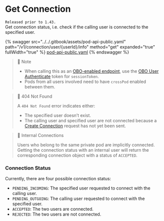 # Get Connection

`Released prior to 1.43.`\
Get connection status, i.e. check if the calling user is connected to the specified user.

{% swagger src="../../.gitbook/assets/pod-api-public.yaml" path="/v1/connection/user/{userId}/info" method="get" expanded="true" fullWidth="true" %}
[pod-api-public.yaml](../../.gitbook/assets/pod-api-public.yaml)
{% endswagger %}

> 📘 Note
>
> * When calling this as an [OBO-enabled endpoint](ref:obo-enabled-endpoints), use the [OBO User Authenticate](ref:obo-user-authenticate) token for `sessionToken`.
> * Pods from all users involved need to have `crossPod` enabled between them.

> 📘 404 Not Found
>
> A `404 Not Found` error indicates either:
>
> * The specified user doesn’t exist.
> * The calling user and specified user are not connected because a [Create Connection](ref:create-connection) request has not yet been sent.

> 📘 Internal Connections
>
> Users who belong to the same private pod are implicitly connected. Getting the connection status with an internal user will return the corresponding connection object with a status of `ACCEPTED`.

### Connection Status

Currently, there are four possible connection status:

* `PENDING_INCOMING`: The specified user requested to connect with the calling user.
* `PENDING_OUTGOING`: The calling user requested to connect with the specified user.
* `ACCEPTED`: The two users are connected.
* `REJECTED`: The two users are not connected.
